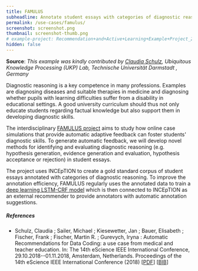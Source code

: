 ```yaml
---
title: FAMULUS
subheadline: Annotate student essays with categories of diagnostic reasoning.
permalink: /use-cases/famulus/
screenshot: screenshot.png
thumbnail: screenshot-thumb.png
# example-project: Recommendation+and+Active+Learning+Example+Project_2018-07-05_1103.zip
hidden: false
---
```


**Source**: <i>This example was kindly contributed by 
<a href="https://www.informatik.tu-darmstadt.de/ukp/ukp_home/staff_ukp/detailseite_mitarbeiter_1_41920.en.jsp">Claudia Schulz</a>,
 Ubiquitous Knowledge Processing (UKP) Lab, Technische Universität Darmstadt , Germany</i>

Diagnostic reasoning is a key competence in many professions. Examples are diagnosing diseases and 
suitable therapies in medicine and diagnosing whether pupils with learning difficulties suffer from
a disability in educational settings. A good university curriculum should thus not only educate
students regarding factual knowledge but also support them in developing diagnostic skills.

The interdisciplinary [FAMULUS project][1] aims to study how online case simulations that provide
automatic adaptive feedback can foster students' diagnostic skills. To generate automatic feedback,
we will develop novel methods for identifying and evaluating diagnostic reasoning (e.g. hypothesis
generation, evidence generation and evaluation, hypothesis acceptance or rejection) in student
essays.

The project uses INCEpTION to create a gold standard corpus of student essays annotated with 
categories of diagnostic reasoning. To improve the annotation efficiency, FAMULUS regularly uses
the annotated data to train a [deep learning LSTM-CRF model][2] which is then connected to INCEpTION
as an external recommender to provide annotators with automatic annotation suggestions.

##### References

* Schulz, Claudia ; Sailer, Michael ; Kiesewetter, Jan ; Bauer, Elisabeth ; Fischer, Frank ; 
  Fischer, Martin R. ; Gurevych, Iryna : Automatic Recommendations for Data Coding:
  a use case from medical and teacher education. In: The 14th eScience IEEE International 
  Conference, 29.10.2018--01.11.2018, Amsterdam, Netherlands. Proceedings of the 14th eScience IEEE International Conference 
  (2018)
  [[PDF](https://tubiblio.ulb.tu-darmstadt.de/107254/)]
  [[BIB](https://tubiblio.ulb.tu-darmstadt.de/cgi/export/eprint/107254/BibTeX/tubiblio-eprint-107254.bib)]

[1]: http://www.famulus-project.de
[2]: https://tubiblio.ulb.tu-darmstadt.de/107254/
